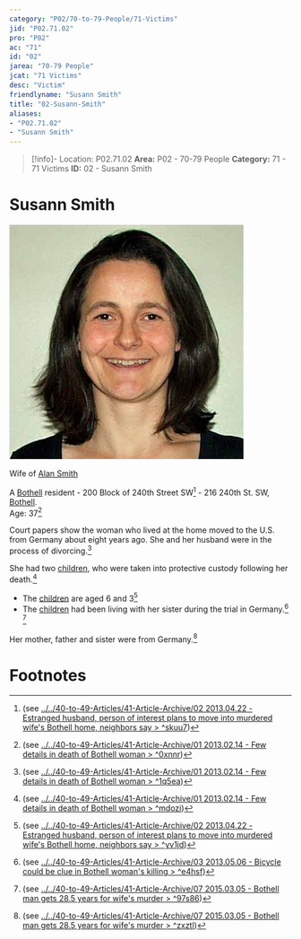 ```yaml
---
category: "P02/70-to-79-People/71-Victims"
jid: "P02.71.02"
pro: "P02"
ac: "71"
id: "02"
jarea: "70-79 People"
jcat: "71 Victims"
desc: "Victim"
friendlyname: "Susann Smith"
title: "02-Susann-Smith"
aliases: 
- "P02.71.02"
- "Susann Smith"
---
```

>[!info]- Location: P02.71.02
>**Area:** P02 - 70-79 People
>**Category:** 71 - 71 Victims
>**ID:** 02 - Susann Smith

# Susann Smith

![](../../../assets/attachments/03-Susann-Smith.jpg)

Wife of [Alan Smith](../72-Suspects-and-People-of-Interest/02-Alan-Smith.md#)

A [Bothell](../../50-to-59-Investigation/52-Key-Locations/05-Bothell.md#) resident - 200 Block of 240th Street SW[^1] - 216 240th St. SW, [Bothell](../../50-to-59-Investigation/52-Key-Locations/05-Bothell.md#).  
Age: 37[^2] 

Court papers show the woman who lived at the home moved to the U.S. from Germany about eight years ago. She and her husband were in the process of divorcing.[^3] 

She had two [children](../73-Family-and-Friends/08-Children.md#), who were taken into protective custody following her death.[^4] 

- The [children](../73-Family-and-Friends/08-Children.md#.md#) are aged 6 and 3[^5] 
- The [children](../73-Family-and-Friends/08-Children.md#.md#.md#) had been living with her sister during the trial in Germany.[^6] [^7] 

Her mother, father and sister were from Germany.[^8] 

# Footnotes

[^1]: (see [../../40-to-49-Articles/41-Article-Archive/02 2013.04.22 - Estranged husband, person of interest plans to move into murdered wife's Bothell home, neighbors say > ^skuu7](../../40-to-49-Articles/41-Article-Archive/03-2013_04_22Estranged-husband_-person-of-interest-plans-to-move-into-murdered-wife's-Bothell-home_-neighbors-say.md#^skuu7))
[^2]: (see [../../40-to-49-Articles/41-Article-Archive/01 2013.02.14 - Few details in death of Bothell woman > ^0xnnr](../../40-to-49-Articles/41-Article-Archive/02-2013_02_14Few-details-in-death-of-Bothell-woman.md#^0xnnr))
[^3]: (see [../../40-to-49-Articles/41-Article-Archive/01 2013.02.14 - Few details in death of Bothell woman > ^1q5ea](../../40-to-49-Articles/41-Article-Archive/02-2013_02_14Few-details-in-death-of-Bothell-woman.md#^1q5ea))
[^4]: (see [../../40-to-49-Articles/41-Article-Archive/01 2013.02.14 - Few details in death of Bothell woman > ^mdozi](../../40-to-49-Articles/41-Article-Archive/02-2013_02_14Few-details-in-death-of-Bothell-woman.md#^mdozi))
[^5]: (see [../../40-to-49-Articles/41-Article-Archive/02 2013.04.22 - Estranged husband, person of interest plans to move into murdered wife's Bothell home, neighbors say > ^yv1jd](../../40-to-49-Articles/41-Article-Archive/03-2013_04_22Estranged-husband_-person-of-interest-plans-to-move-into-murdered-wife's-Bothell-home_-neighbors-say.md#^yv1jd))
[^6]: (see [../../40-to-49-Articles/41-Article-Archive/03 2013.05.06 - Bicycle could be clue in Bothell woman's killing > ^e4hsf](../../40-to-49-Articles/41-Article-Archive/04-2013_05_06Bicycle-could-be-clue-in-Bothell-woman's-killing.md#^e4hsf))
[^7]: (see [../../40-to-49-Articles/41-Article-Archive/07 2015.03.05 - Bothell man gets 28.5 years for wife's murder > ^97s86](../../40-to-49-Articles/41-Article-Archive/08-2015_03_05Bothell-man-gets-28_5-years-for-wife's-murder.md#^97s86))
[^8]: (see [../../40-to-49-Articles/41-Article-Archive/07 2015.03.05 - Bothell man gets 28.5 years for wife's murder > ^zxztl](../../40-to-49-Articles/41-Article-Archive/08-2015_03_05Bothell-man-gets-28_5-years-for-wife's-murder.md#^zxztl))
